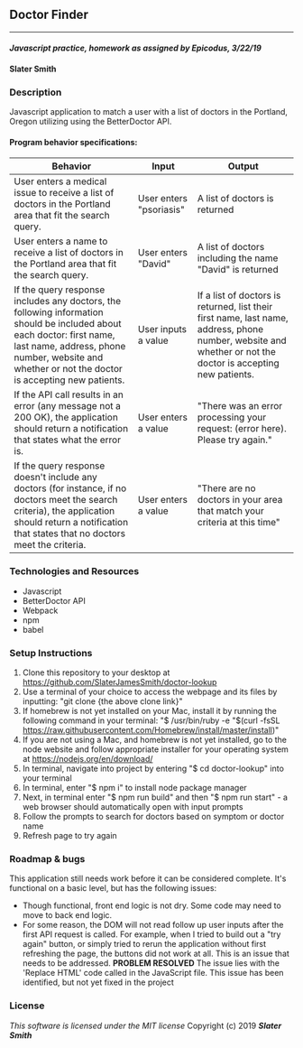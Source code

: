 ## Doctor Finder
---
#### _Javascript practice, homework as assigned by Epicodus, 3/22/19_

#### Slater Smith

### Description

Javascript application to match a user with a list of doctors in the Portland, Oregon utilizing using the BetterDoctor API.

#### Program behavior specifications:
| Behavior | Input | Output |
| --------------------------- | ------------------- | ------------------- |
| User enters a medical issue to receive a list of doctors in the Portland area that fit the search query. | User enters "psoriasis" | A list of doctors is returned |
| User enters a name to receive a list of doctors in the Portland area that fit the search query. | User enters "David" | A list of doctors including the name "David" is returned |
| If the query response includes any doctors, the following information should be included about each doctor: first name, last name, address, phone number, website and whether or not the doctor is accepting new patients. | User inputs a value | If a list of doctors is returned, list their first name, last name, address, phone number, website and whether or not the doctor is accepting new patients.|
| If the API call results in an error (any message not a 200 OK), the application should return a notification that states what the error is. | User enters a value | "There was an error processing your request: (error here). Please try again." |
| If the query response doesn't include any doctors (for instance, if no doctors meet the search criteria), the application should return a notification that states that no doctors meet the criteria. | User enters a value | "There are no doctors in your area that match your criteria at this time" |


### Technologies and Resources

* Javascript
* BetterDoctor API
* Webpack
* npm
* babel

### Setup Instructions

1. Clone this repository to your desktop at https://github.com/SlaterJamesSmith/doctor-lookup
2. Use a terminal of your choice to access the webpage and its files by inputting: "git clone {the above clone link}"
3. If homebrew is not yet installed on your Mac, install it by running the following command in your terminal: "$ /usr/bin/ruby -e "$(curl -fsSL https://raw.githubusercontent.com/Homebrew/install/master/install)"
4. If you are not using a Mac, and homebrew is not yet installed, go to the node website and follow appropriate installer for your operating system at https://nodejs.org/en/download/
5. In terminal, navigate into project by entering "$ cd doctor-lookup" into your terminal
6. In terminal, enter "$ npm i" to install node package manager
7. Next, in terminal enter "$ npm run build" and then "$ npm run start" - a web browser should automatically open with input prompts
8. Follow the prompts to search for doctors based on symptom or doctor name
9. Refresh page to try again


### Roadmap & bugs
This application still needs work before it can be considered complete. It's functional on a basic level, but has the following issues:
* Though functional, front end logic is not dry. Some code may need to move to back end logic.
* For some reason, the DOM will not read follow up user inputs after the first API request is called. For example, when I tried to build out a "try again" button, or simply tried to rerun the application without first refreshing the page, the buttons did not work at all. This is an issue that needs to be addressed. **PROBLEM RESOLVED** The issue lies with the 'Replace HTML' code called in the JavaScript file. This issue has been identified, but not yet fixed in the project

### License

*This software is licensed under the MIT license*
Copyright (c) 2019 **_Slater Smith_**
